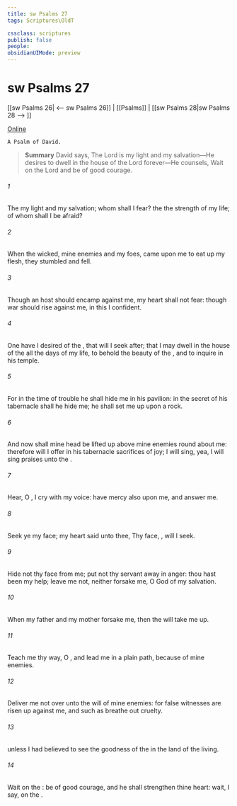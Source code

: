 ```yaml
---
title: sw Psalms 27
tags: Scriptures\OldT

cssclass: scriptures
publish: false
people:
obsidianUIMode: preview
---
```


# sw Psalms 27
[[sw Psalms 26| <-- sw Psalms 26]] | [[Psalms]] | [[sw Psalms 28|sw Psalms 28 --> ]]

[Online](https://churchofjesuschrist.org/study/scriptures/ot/ps/27?lang=eng)

```
A Psalm of David.
```

> __Summary__
David says, The Lord is my light and my salvation—He desires to dwell in the house of the Lord forever—He counsels, Wait on the Lord and be of good courage.

###### 1 
The   my light and my salvation; whom shall I fear? the   the strength of my life; of whom shall I be afraid?

###### 2 
When the wicked,  mine enemies and my foes, came upon me to eat up my flesh, they stumbled and fell.

###### 3 
Though an host should encamp against me, my heart shall not fear: though war should rise against me, in this  I  confident.

###### 4 
One  have I desired of the , that will I seek after; that I may dwell in the house of the  all the days of my life, to behold the beauty of the , and to inquire in his temple.

###### 5 
For in the time of trouble he shall hide me in his pavilion: in the secret of his tabernacle shall he hide me; he shall set me up upon a rock.

###### 6 
And now shall mine head be lifted up above mine enemies round about me: therefore will I offer in his tabernacle sacrifices of joy; I will sing, yea, I will sing praises unto the .

###### 7 
Hear, O ,  I cry with my voice: have mercy also upon me, and answer me.

###### 8 
 Seek ye my face; my heart said unto thee, Thy face, , will I seek.

###### 9 
Hide not thy face  from me; put not thy servant away in anger: thou hast been my help; leave me not, neither forsake me, O God of my salvation.

###### 10 
When my father and my mother forsake me, then the  will take me up.

###### 11 
Teach me thy way, O , and lead me in a plain path, because of mine enemies.

###### 12 
Deliver me not over unto the will of mine enemies: for false witnesses are risen up against me, and such as breathe out cruelty.

###### 13 
 unless I had believed to see the goodness of the  in the land of the living.

###### 14 
Wait on the : be of good courage, and he shall strengthen thine heart: wait, I say, on the .

